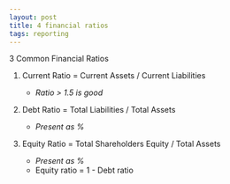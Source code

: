 ```yaml
---
layout: post
title: 4 financial ratios
tags: reporting
---
```


3 Common Financial Ratios   
 
1. Current Ratio = Current Assets / Current Liabilities   
   
   - *Ratio > 1.5 is good*   

2. Debt Ratio = Total Liabilities / Total Assets 
   
   - *Present as %*    

3. Equity Ratio = Total Shareholders Equity / Total Assets   
   
   - *Present as %*   
   - Equity ratio = 1 - Debt ratio 
  
